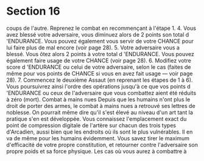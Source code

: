 # Section 16

coups de l'autre. Reprenez le combat en recommençant à l'étape
1.
4. Vous avez blessé votre adversaire, vous diminuez alors de 2
points son total d
'ENDURANCE.
Vous pouvez également vous
servir de votre
CHANCE
pour lui faire plus de mal encore (voir
page 28).
5. Votre adversaire vous a blessé. Vous ôtez alors 2 points à votre
total d
'ENDURANCE.
Vous pouvez également faire usage de
votre
CHANCE
(voir page 28).
6. Modifiez votre score d
'ENDURANCE
ou celui de votre
adversaire, selon le cas (faites de même pour vos points de
CHANCE
si vous en avez fait usage — voir page 28).
7. Commencez le deuxième
Assaut
(en reprenant les étapes de 1
à 6). Vous poursuivrez ainsi l'ordre des opérations jusqu'à ce que
vos points d
'ENDURANCE
ou ceux de l'adversaire que vous
combattez aient été réduits à zéro (mort).
Combat à mains nues
Depuis que les humains n'ont plus le droit de porter des armes,
le combat à mains nues a retrouvé ses lettres de noblesse. On
pourrait même dire qu'il s'est élevé au niveau d'un art tant la
pratique s'en est développée. Vous connaissez l'emplacement
exact du point de compression digitale de l'artère sur chacun des
trois types d'Arcadien, aussi bien que les endroits où ils sont le
plus vulnérables. Il en va de même pour les humains
évidemment. Vous savez tirer le maximum d'efficacité de votre
propre constitution, et retourner contre l'adversaire son propre
poids et sa force physique. Les cas où vous aurez à combattre à